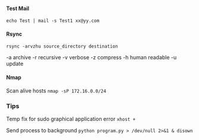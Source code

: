 #### Test Mail

`echo Test | mail -s Test1 xx@yy.com`

#### Rsync 

`rsync -arvzhu source_directory destination`

-a archive
-r recursive
-v verbose
-z compress
-h human readable
-u update

#### Nmap

Scan alive hosts
`nmap -sP 172.16.0.0/24`


### Tips

Temp fix for sudo graphical application error
`xhost +`

Send process to background
`python program.py > /dev/null 2>&1 & disown`
